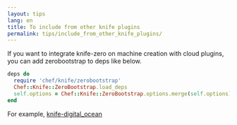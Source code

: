 ```yaml
---
layout: tips
lang: en
title: To include from other knife plugins
permalink: tips/include_from_other_knife_plugins/
---
```


If you want to integrate knife-zero on machine creation with cloud plugins, you can add zerobootstrap to deps like below.

```ruby
deps do
  require 'chef/knife/zerobootstrap'
  Chef::Knife::ZeroBootstrap.load_deps
  self.options = Chef::Knife::ZeroBootstrap.options.merge(self.options)
end
```

For example, [knife-digital_ocean](https://github.com/higanworks/knife-digital_ocean/blob/79_merge_zero_bootstrap_options/lib/chef/knife/digital_ocean_droplet_create.rb)
